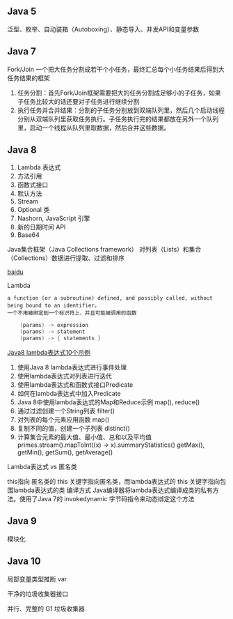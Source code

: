 ## Java 5
泛型、枚举、自动装箱（Autoboxing）、静态导入、并发API和变量参数

## Java 7

Fork/Join
一个把大任务分割成若干个小任务，最终汇总每个小任务结果后得到大任务结果的框架
1.	任务分割：首先Fork/Join框架需要把大的任务分割成足够小的子任务，如果子任务比较大的话还要对子任务进行继续分割
2.	执行任务并合并结果：分割的子任务分别放到双端队列里，然后几个启动线程分别从双端队列里获取任务执行。子任务执行完的结果都放在另外一个队列里，启动一个线程从队列里取数据，然后合并这些数据。

## Java 8

1.	Lambda 表达式
2.	方法引用
3.	函数式接口
4.	默认方法
5.	Stream
6.	Optional 类
7.	Nashorn, JavaScript 引擎
8.	新的日期时间 API
9.	Base64


Java集合框架（Java Collections framework）
对列表（Lists）和集合（Collections）数据进行提取、过滤和排序

[baidu](http://www.baidu.com "title") 

Lambda
	 
	a function (or a subroutine) defined, and possibly called, without being bound to an identifier。
	一个不用被绑定到一个标识符上，并且可能被调用的函数

	
```java
	(params) -> expression
	(params) -> statement
	(params) -> { statements }
```


	
[Java8 lambda表达式10个示例](http://www.importnew.com/16436.html "title") 

1.	使用Java 8 lambda表达式进行事件处理
2.	使用lambda表达式对列表进行迭代
3.	使用lambda表达式和函数式接口Predicate
4.	如何在lambda表达式中加入Predicate
5.	Java 8中使用lambda表达式的Map和Reduce示例 map(), reduce()
6.	 通过过滤创建一个String列表 filter()
7.	对列表的每个元素应用函数 map()
8.	复制不同的值，创建一个子列表 distinct()
9.	计算集合元素的最大值、最小值、总和以及平均值 primes.stream().mapToInt((x) -> x).summaryStatistics()  getMax(), getMin(), getSum(), getAverage()


Lambda表达式 vs 匿名类

this指向		匿名类的 this 关键字指向匿名类，而lambda表达式的 this 关键字指向包围lambda表达式的类
编译方式		Java编译器将lambda表达式编译成类的私有方法。使用了Java 7的 invokedynamic 字节码指令来动态绑定这个方法

## Java 9
模块化

## Java 10

局部变量类型推断 var

干净的垃圾收集器接口

并行、完整的 G1 垃圾收集器

